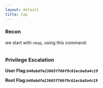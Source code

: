 ```yaml
---
layout: default
title: Cap
---
```


### Recon

we start with `nmap`, using this command:
```bash

```


### Privilege Escalation


**User Flag:*****`b40abdfe23665f766f9c61ecba8a4c19`***

**Root Flag:*****`b40abdfe23665f766f9c61ecba8a4c19`***
